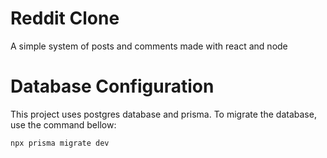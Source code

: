 # Reddit Clone

A simple system of posts and comments made with react and node

# Database Configuration

This project uses postgres database and prisma. To migrate the database, use the command bellow:

```
npx prisma migrate dev
```
